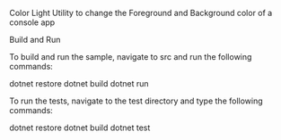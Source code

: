 Color
Light Utility to change the Foreground and Background color of a console app

Build and Run

To build and run the sample, navigate to src and run the following commands:

dotnet restore
dotnet build
dotnet run

To run the tests, navigate to the test directory and type the following commands:

dotnet restore
dotnet build
dotnet test